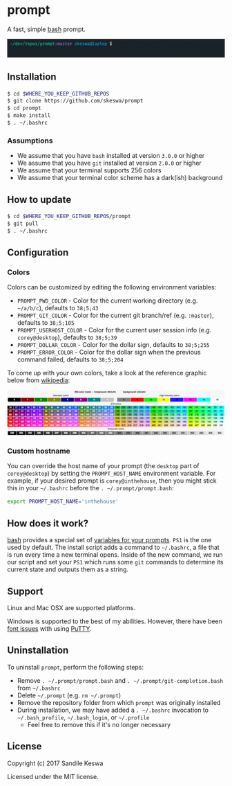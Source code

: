 # prompt

A fast, simple [bash][bash] prompt.

![prompt screenshot][screenshot]

[screenshot]: screenshot.gif

## Installation
```bash
$ cd $WHERE_YOU_KEEP_GITHUB_REPOS
$ git clone https://github.com/skeswa/prompt
$ cd prompt
$ make install
$ . ~/.bashrc
```

### Assumptions
- We assume that you have `bash` installed at version `3.0.0` or higher
- We assume that you have `git` installed at version `2.0.0` or higher
- We assume that your terminal supports 256 colors
- We assume that your terminal color scheme has a dark(ish) background

## How to update
```bash
$ cd $WHERE_YOU_KEEP_GITHUB_REPOS/prompt
$ git pull
$ . ~/.bashrc
```

## Configuration
### Colors
Colors can be customized by editing the following environment variables:

- `PROMPT_PWD_COLOR` - Color for the current working directory (e.g. `~/a/b/c`), defaults to `38;5;43`
- `PROMPT_GIT_COLOR` - Color for the current git branch/ref (e.g. `:master`), defaults to `38;5;105`
- `PROMPT_USERHOST_COLOR` - Color for the current user session info (e.g. `corey@desktop`), defaults to `38;5;39`
- `PROMPT_DOLLAR_COLOR` - Color for the dollar sign, defaults to `38;5;255`
- `PROMPT_ERROR_COLOR` - Color for the dollar sign when the previous command failed, defaults to `38;5;204`

To come up with your own colors, take a look at the reference graphic below from [wikipedia][wiki-colors]:

[wiki-colors]: https://en.wikipedia.org/wiki/ANSI_escape_code#Colors

![color table][colors]

[colors]: colors.png

### Custom hostname
You can override the host name of your prompt (the `desktop` part of `corey@desktop`) by setting the `PROMPT_HOST_NAME` environment variable. For example, if your desired prompt is `corey@inthehouse`, then you might stick this in your `~/.bashrc` before the `. ~/.prompt/prompt.bash`:
```bash
export PROMPT_HOST_NAME='inthehouse'
```

## How does it work?
[bash][bash] provides a special set of [variables for your prompts][ps-vars]. `PS1` is the one used by default. The install script adds a command to `~/.bashrc`, a file that is run every time a new terminal opens. Inside of the new command, we run our script and set your `PS1` which runs some `git` commands to determine its current state and outputs them as a string.

[bash]: https://en.wikipedia.org/wiki/Bash_%28Unix_shell%29
[ps-vars]: http://www.gnu.org/software/bash/manual/bashref.html#index-PS1

## Support
Linux and Mac OSX are supported platforms.

Windows is supported to the best of my abilities. However, there have been [font issues][putty-issue] with using [PuTTY][].

[PuTTY]: http://www.chiark.greenend.org.uk/~sgtatham/putty/download.html
[putty-issue]: https://github.com/twolfson/sexy-bash-prompt/issues/7

## Uninstallation
To uninstall `prompt`, perform the following steps:

- Remove `. ~/.prompt/prompt.bash` and `. ~/.prompt/git-completion.bash` from `~/.bashrc`
- Delete `~/.prompt` (e.g. `rm ~/.prompt`)
- Remove the repository folder from which `prompt` was originally installed
- During installation, we may have added a `. ~/.bashrc` invocation to `~/.bash_profile`, `~/.bash_login`, or `~/.profile`
    - Feel free to remove this if it's no longer necessary

## License
Copyright (c) 2017 Sandile Keswa

Licensed under the MIT license.
